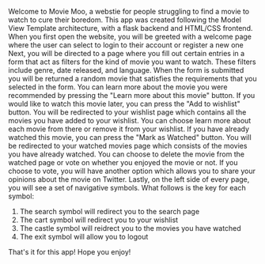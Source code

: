 Welcome to Movie Moo, a webstie for people struggling to find a movie to watch to cure their boredom. This app was created following the Model View Template architecture, with a flask backend and HTML/CSS frontend.
When you first open the website, you will be greeted with a welcome page where the user can select to login to their account or register a new one
Next, you will be directed to a page where you fill out certain entries in a form that act as filters for the kind of movie you want to watch. These filters include genre, date released, and language.
When the form is submitted you will be returned a random movie that satisfies the requirements that you selected in the form.
You can learn more about the movie you were recommended by pressing the "Learn more about this movie" button.
If you would like to watch this movie later, you can press the "Add to wishlist" button. You will be redirected to your wishlist page which contains all the movies you have added to your wishlist. You can choose learn more about each movie from there or remove it from your wishlist.
If you have already watched this movie, you can press the "Mark as Watched" button. You will be redirected to your watched movies page which consists of the movies you have already watched. You can choose to delete the movie from the watched page or vote on whether you enjoyed the movie or not.
If you choose to vote, you will have another option which allows you to share your opinions about the movie on Twitter.
Lastly, on the left side of every page, you will see a set of navigative symbols. What follows is the key for each symbol:
1) The search symbol will redirect you to the search page
2) The cart symbol will redirect you to your wishlist
3) The castle symbol will reidrect you to the movies you have watched
4) The exit symbol will allow you to logout

That's it for this app! Hope you enjoy!